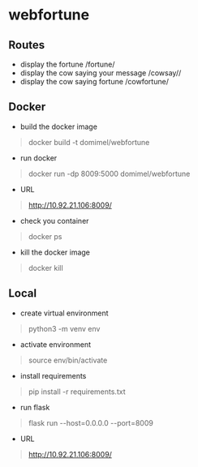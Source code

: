 # webfortune

## Routes

- display the fortune /fortune/
- display the cow saying your message /cowsay/<message>/
- display the cow saying fortune /cowfortune/


## Docker

- build the docker image 
> docker build -t domimel/webfortune
- run docker
> docker run -dp 8009:5000 domimel/webfortune
- URL
> http://10.92.21.106:8009/
- check you container
> docker ps
- kill the docker image
> docker kill

## Local

- create virtual environment 
> python3 -m venv env
- activate environment
> source env/bin/activate
- install requirements 
> pip install -r requirements.txt
- run flask
> flask run --host=0.0.0.0 --port=8009
- URL
> http://10.92.21.106:8009/


